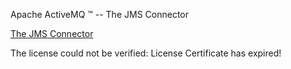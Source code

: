 Apache ActiveMQ ™ -- The JMS Connector 

[The JMS Connector](the-jms-connector.md)


The license could not be verified: License Certificate has expired!

